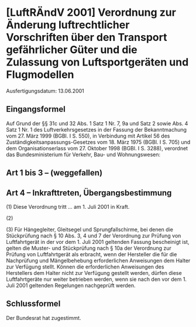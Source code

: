# [LuftRÄndV 2001] Verordnung zur Änderung luftrechtlicher Vorschriften über den Transport gefährlicher Güter und die Zulassung von Luftsportgeräten und Flugmodellen

Ausfertigungsdatum: 13.06.2001

 

## Eingangsformel

Auf Grund der §§ 31c und 32 Abs. 1 Satz 1 Nr. 7, 9a und Satz 2 sowie Abs. 4 Satz 1 Nr. 1 des Luftverkehrsgesetzes in der Fassung der Bekanntmachung vom 27. März 1999 (BGBl. I S. 550), in Verbindung mit Artikel 56 des Zuständigkeitsanpassungs-Gesetzes vom 18. März 1975 (BGBl. I S. 705) und dem Organisationserlass vom 27. Oktober 1998 (BGBl. I S. 3288), verordnet das Bundesministerium für Verkehr, Bau- und Wohnungswesen:


## Art 1 bis 3 – (weggefallen)


## Art 4 – Inkrafttreten, Übergangsbestimmung

(1) Diese Verordnung tritt ... am 1. Juli 2001 in Kraft.

(2)

(3) Für Hängegleiter, Gleitsegel und Sprungfallschirme, bei denen die Stückprüfung nach § 10 Abs. 3, 4 und 7 der Verordnung zur Prüfung von Luftfahrtgerät in der vor dem 1. Juli 2001 geltenden Fassung bescheinigt ist, gelten die Muster- und Stückprüfung nach § 10a der Verordnung zur Prüfung von Luftfahrtgerät als erbracht, wenn der Hersteller die für die Nachprüfung und Mängelbehebung erforderlichen Anweisungen dem Halter zur Verfügung stellt. Können die erforderlichen Anweisungen des Herstellers dem Halter nicht zur Verfügung gestellt werden, dürfen diese Luftfahrtgeräte nur weiter betrieben werden, wenn sie nach den vor dem 1. Juli 2001 geltenden Regelungen nachgeprüft werden.


## Schlussformel

Der Bundesrat hat zugestimmt.
